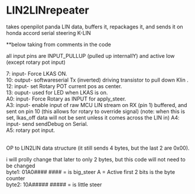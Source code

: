 # LIN2LINrepeater
takes openpilot panda LIN data, buffers it, repackages it, and sends it on honda accord serial steering K-LIN

**below taking from comments in the code

 all input pins are INPUT_PULLUP (pulled up internallY) and active low (except rotary pot input)

7: input- Force LKAS ON.<br>
10: output- softwareserial Tx (inverted) driving transistor to pull down Klin .<br>
12: input- set Rotary POT current pos as center.<br>
13: ouput- used for LED when LKAS is on.<br>
A0: input- Force Rotary as INPUT for apply_steer.<br>
A3: input- enable input of raw MCU LIN stream on RX (pin 1) buffered, and sent on pin 10 (this allows for rotary to override signal) (note: when this is set, lkas_off data will not be sent unless it comes across the LIN in)
A4: input- send sendDebug on Serial.<br>
A5: rotary pot input.<br><br>

OP to LIN2LIN data structure (it still sends 4 bytes, but the last 2 are 0x00).

i will prolly change that later to only 2 bytes, but this code will not need to be changed<br>
byte1: 01A0####    #### = is big_steer   A = Active   first 2 bits is the byte counter<br>
byte2: 10A#####    ##### = is little steer
